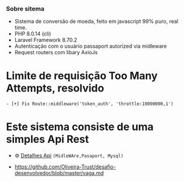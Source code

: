 ### Sobre sitema
- Sistema de conversão de moeda, feito em javascript 99% puro, real time.
- PHP 8.0.14 (cli)
- Laravel Framework 8.70.2
- Autenticação com o usuário passaport autorized via midleware
- Request routers com libary AxioJs 

# Limite de requisição Too Many Attempts, resolvido
```
- [+] Fix Route::middleware('token_auth', 'throttle:10000000,1')
```

# Este sistema consiste de uma simples Api Rest
-  ⚙️ [Detalhes Api](https://github.com/devnaelson/laravel-8-test/blob/convertCurrencyInit/Api.md) `(MidleWAre,Pasaport, Mysql)`

-   https://github.com/Oliveira-Trust/desafio-desenvolvedor/blob/master/vaga.md

